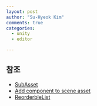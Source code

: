 ```yaml
---
layout: post
author: "Su-Hyeok Kim"
comments: true
categories:
  - unity
  - editor

---
```


<!--
    꽤 많은 에디터 데이터가 여기 블로그에 해석되어 있음. http://blog.naver.com/hammerimpact 에디터 정보를 볼려면 여기서 보세요.
 -->

## 참조

 - [SubAsset](http://blog.naver.com/hammerimpact/220770261760)
 - [Add component to scene asset](http://blog.naver.com/hammerimpact/220780861329)
 - [ReorderbleList](http://blog.naver.com/hammerimpact/220775710045)
